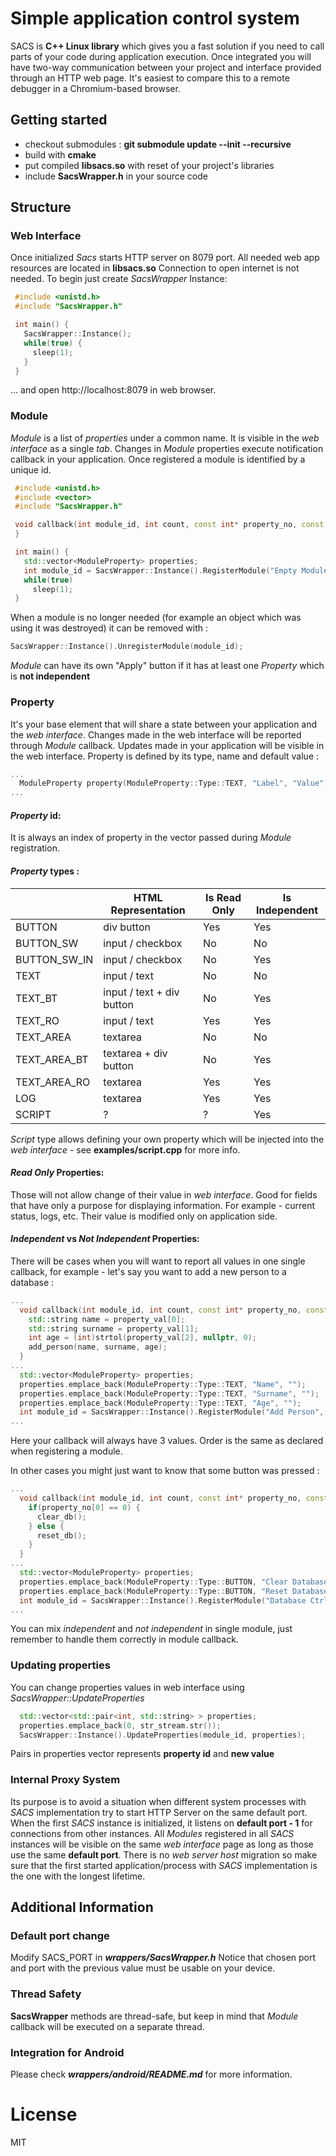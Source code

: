 # Simple application control system

SACS is **C++ Linux library** which gives you a fast solution if you need to call parts of your code during application execution. Once integrated you will have two-way communication between your project and interface provided through an HTTP web page.
It's easiest to compare this to a remote debugger in a Chromium-based browser.

## Getting started
- checkout submodules : **git submodule update --init --recursive**
- build with **cmake**
- put compiled **libsacs&period;so** with reset of your project's libraries
- include **SacsWrapper.h** in your source code

## Structure

### Web Interface
Once initialized *Sacs* starts HTTP server on 8079 port. All needed web app resources are located in **libsacs&period;so**
Connection to open internet is not needed.
To begin just create *SacsWrapper* Instance:
 ```c++
  #include <unistd.h>
  #include "SacsWrapper.h"

  int main() {
    SacsWrapper::Instance();
    while(true) {
      sleep(1);
    }
  }
```
... and open http://localhost:8079 in web browser.

### Module
*Module* is a list of *properties* under a common name. It is visible in the *web interface* as a single *tab*.
Changes in *Module* properties execute notification callback in your application.
Once registered a module is identified by a unique id.

 ```c++
  #include <unistd.h>
  #include <vector>
  #include "SacsWrapper.h"

  void callback(int module_id, int count, const int* property_no, const char* const* property_val) {
  }

  int main() {
    std::vector<ModuleProperty> properties;
    int module_id = SacsWrapper::Instance().RegisterModule("Empty Module", properties, callback);
    while(true)
      sleep(1);
  }
```

When a module is no longer needed (for example an object which was using it was destroyed) it can be removed with :

 ```c++
 SacsWrapper::Instance().UnregisterModule(module_id);
```

*Module* can have its own "Apply" button if it has at least one *Property* which is **not independent**

### Property

It's your base element that will share a state between your application and the *web interface*.
Changes made in the web interface will be reported through *Module* callback.
Updates made in your application will be visible in the web interface.
Property is defined by its type, name and default value :
```c++
...
  ModuleProperty property(ModuleProperty::Type::TEXT, "Label", "Value");
...
```

#### *Property* id:
It is always an index of property in the vector passed during *Module* registration.

#### *Property* types :
|              | HTML Representation       | Is Read Only | Is Independent
|--------------|---------------------------|--------------|---------------|
| BUTTON       | div button                | Yes          | Yes
| BUTTON_SW    | input / checkbox          | No           | No
| BUTTON_SW_IN | input / checkbox          | No           | Yes
| TEXT         | input / text              | No           | No
| TEXT_BT      | input / text + div button | No           | Yes
| TEXT_RO      | input / text              | Yes          | Yes
| TEXT_AREA    | textarea                  | No           | No
| TEXT_AREA_BT | textarea + div button     | No           | Yes
| TEXT_AREA_RO | textarea                  | Yes          | Yes
| LOG          | textarea                  | Yes          | Yes
| SCRIPT       | ?                         | ?            | Yes


*Script* type allows defining your own property which will be injected into the *web interface* -
 see **examples/script.cpp** for more info.

#### *Read Only* Properties:

Those will not allow change of their value in *web interface*. Good for fields that have only a purpose for
displaying information. For example - current status, logs, etc.
Their value is modified only on application side.

#### *Independent* vs *Not Independent* Properties:

There will be cases when you will want to report all values in one single callback,
for example - let's say you want to add a new person to a database :

```c++
...
  void callback(int module_id, int count, const int* property_no, const char* const* property_val) {
    std::string name = property_val[0];
    std::string surname = property_val[1];
    int age = (int)strtol(property_val[2], nullptr, 0);
    add_person(name, surname, age);
  }
...
  std::vector<ModuleProperty> properties;
  properties.emplace_back(ModuleProperty::Type::TEXT, "Name", "");
  properties.emplace_back(ModuleProperty::Type::TEXT, "Surname", "");
  properties.emplace_back(ModuleProperty::Type::TEXT, "Age", "");
  int module_id = SacsWrapper::Instance().RegisterModule("Add Person", properties, callback);
...
```
Here your callback will always have 3 values. Order is the same as declared when registering a module.

In other cases you might just want to know that some button was pressed :
```c++
...
  void callback(int module_id, int count, const int* property_no, const char* const* property_val) {
    if(property_no[0] == 0) {
      clear_db();
    } else {
      reset_db();
    }
  }
...
  std::vector<ModuleProperty> properties;
  properties.emplace_back(ModuleProperty::Type::BUTTON, "Clear Database", "");
  properties.emplace_back(ModuleProperty::Type::BUTTON, "Reset Database", "");
  int module_id = SacsWrapper::Instance().RegisterModule("Database Ctrl", properties, callback);
...
```
You can mix *independent* and *not independent* in single module, just remember to handle them correctly in module callback.
### Updating properties
You can change properties values in web interface using *SacsWrapper::UpdateProperties*
```c++
  std::vector<std::pair<int, std::string> > properties;
  properties.emplace_back(0, str_stream.str());
  SacsWrapper::Instance().UpdateProperties(module_id, properties);
```
Pairs in properties vector represents **property id** and **new value**

### Internal Proxy System
Its purpose is to avoid a situation when different system processes with *SACS* implementation try to start HTTP Server on the same default port. When the first *SACS* instance is initialized, it listens on **default port - 1** for connections from other instances. All *Modules* registered in all *SACS* instances will be visible on the same *web interface* page as long as those use the same **default port**.
There is no *web server host* migration so make sure that the first started application/process with *SACS* implementation is the one with the longest lifetime.


## Additional Information

### Default port change
Modify SACS_PORT in ***wrappers/SacsWrapper.h***
Notice that chosen port and port with the previous value must be usable on your device.

### Thread Safety
**SacsWrapper** methods are thread-safe, but keep in mind that *Module* callback will be executed on a separate thread.

### Integration for Android
Please check ***wrappers/android/README.md*** for more information.


# License

MIT

